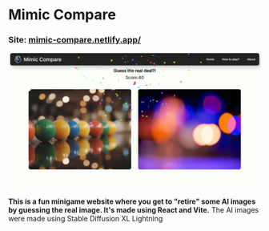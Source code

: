 # Mimic Compare

### Site: [mimic-compare.netlify.app/](mimic-compare.netlify.app/)
![Mimic Compare Screenshot](preview.webp)

**This is a fun minigame website where you get to "retire" some AI images by guessing the real image. It's made using React and Vite.**
The AI images were made using Stable Diffusion XL Lightning